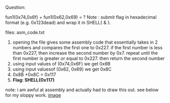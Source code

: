 Question:

fun1(0x74,0x6f) + fun1(0x62,0x69) = ?
Note : submit flag in hexadecimal format (e.g. 0x123dead) and wrap it in SHELL{ & }.

files: asm_code.txt

1) opening the file gives some assembly code that essentially takes in 2 numbers and compares the first one to 0x227. if the first number is less than 0x227, then increase the second number by 0x7. repeat until the first number is greater or equal to 0x227. then return the second number
2) using input values of (0x74,0x6F) we get 0x8B
3) using input valuesof (0x62, 0x69) we get 0x8C
4) 0x8B +0x8C = 0x117
5) **Flag: SHELL{0x117}**

note: i am awful at assembly and actually had to draw this out. see below for my sloppy work.
[image](sloppy.png)